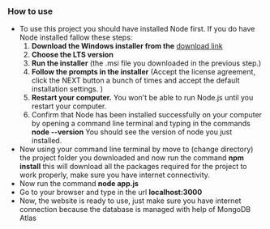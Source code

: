### How to use
* To use this project you should have installed Node first. If you do have Node installed fallow these steps:
	1. **Download the Windows installer from the** [download link](https://nodejs.org/en/)
	2. **Choose the LTS version**
	3. **Run the installer** (the .msi file you downloaded in the previous step.)
	4. **Follow the prompts in the installer** (Accept the license agreement, click the NEXT button a bunch of times and accept the default installation settings. )
	5. **Restart your computer.** You won't be able to run Node.js until you restart your computer.
	6. Confirm that Node has been installed successfully on your computer by opening a command line terminal and typing in the commands **node --version**
	You should see the version of node you just installed.
* Now using your command line terminal by move to (change directory) the project folder you downloaded and now run the command **npm install** this will download all the packages required for the project to work properly, make sure you have internet connectivity.
* Now run the command **node app.js** 
* Go to your browser and type in the url **localhost:3000**
* Now, the website is ready to use, just make sure you have internet connection because the database is managed with help of MongoDB Atlas